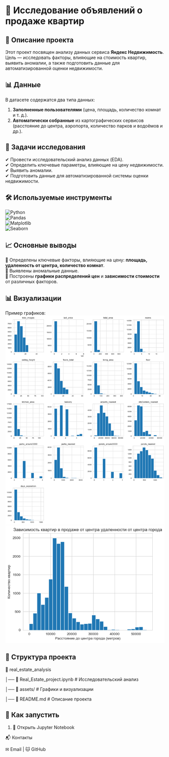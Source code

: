 # 🏡 Исследование объявлений о продаже квартир  

## 📌 Описание проекта  
Этот проект посвящен анализу данных сервиса **Яндекс Недвижимость**.  
Цель — исследовать факторы, влияющие на стоимость квартир, выявить аномалии, а также подготовить данные для автоматизированной оценки недвижимости.  

## 📊 Данные  
В датасете содержатся два типа данных:  
1. **Заполненные пользователями** (цена, площадь, количество комнат и т. д.).  
2. **Автоматически собранные** из картографических сервисов (расстояние до центра, аэропорта, количество парков и водоёмов и др.).  

## 🎯 Задачи исследования  
✔ Провести исследовательский анализ данных (EDA).  
✔ Определить ключевые параметры, влияющие на цену недвижимости.  
✔ Выявить аномалии.  
✔ Подготовить данные для автоматизированной системы оценки недвижимости.  

## 🛠 Используемые инструменты  
![Python](https://img.shields.io/badge/Python-3.9-blue)  
![Pandas](https://img.shields.io/badge/Pandas-Data%20Processing-green)  
![Matplotlib](https://img.shields.io/badge/Matplotlib-Visualization-red)  
![Seaborn](https://img.shields.io/badge/Seaborn-Graphs-orange)  
 

## 📈 Основные выводы  
🔹 Определены ключевые факторы, влияющие на цену: **площадь, удаленность от центра, количество комнат**.  
🔹 Выявлены аномальные данные.  
🔹 Построены **графики распределений цен** и **зависимости стоимости** от различных факторов.  

## 📊 Визуализации  
Пример графиков:  
![График распределения количественных полей данных](assets/distribution.png)  
![Зависимость квартир в продаже от центра удаленности от центра города](assets/price_example.png)  

## 📂 Структура проекта

📂 real_estate_analysis


│── 📄 Real_Estate_project.ipynb # Исследовательский анализ


│── 📂 assets/ # Графики и визуализации


│── 📄 README.md # Описание проекта


## 🚀 Как запустить  
1. 📂 Открыть Jupyter Notebook

📬 Контакты

✉ Email | 🐱 GitHub
